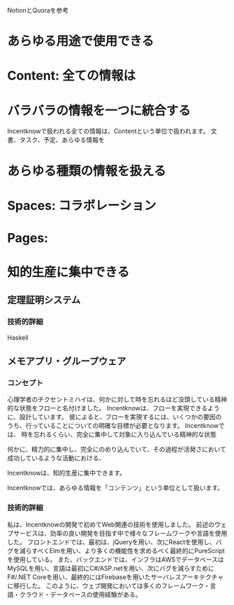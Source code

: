 
NotionとQuoraを参考


# あらゆる用途で使用できる

# Content: 全ての情報は


# バラバラの情報を一つに統合する

Incentknowで扱われる全ての情報は、Contentという単位で扱われます。
文書、タスク、予定、あらゆる情報を

# あらゆる種類の情報を扱える



# Spaces: コラボレーション

# Pages: 

# 












# 知的生産に集中できる


## 定理証明システム




### 技術的詳細

Haskell

## メモアプリ・グループウェア

### コンセプト
心理学者のチクセントミハイは、何かに対して時を忘れるほど没頭している精神的な状態をフローと名付けました。
Incentknowは、フローを実現できるように、設計しています。
彼によると、フローを実現するには、いくつかの要因のうち、行っていることについての明確な目標が必要となります。
Incentknowでは、
時を忘れるくらい、完全に集中して対象に入り込んでいる精神的な状態

何かに、精力的に集中し、完全にのめり込んでいて、その過程が活発さにおいて成功しているような活動における、

Incentknowは、知的生産に集中できます。


Incentknowでは、あらゆる情報を「コンテンツ」という単位として扱います。



### 技術的詳細

私は、Incentknowの開発で初めてWeb関連の技術を使用しました。
前述のウェブサービスは、効率の良い開発を目指す中で様々なフレームワークや言語を使用した。
フロントエンドでは、最初は、jQueryを用い、次にReactを使用し、バグを減らすべくElmを用い、より多くの機能性を求めるべく最終的にPureScriptを使用している。
また、バックエンドでは、インフラはAWSでデータベースはMySQLを用い、言語は最初にC#/ASP.netを用い、次にバグを減らすためにF#/.NET Coreを用い、最終的にはFirebaseを用いたサーバレスアーキテクチャに移行した。
このように、ウェブ開発においては多くのフレームワーク・言語・クラウド・データベースの使用経験がある。
